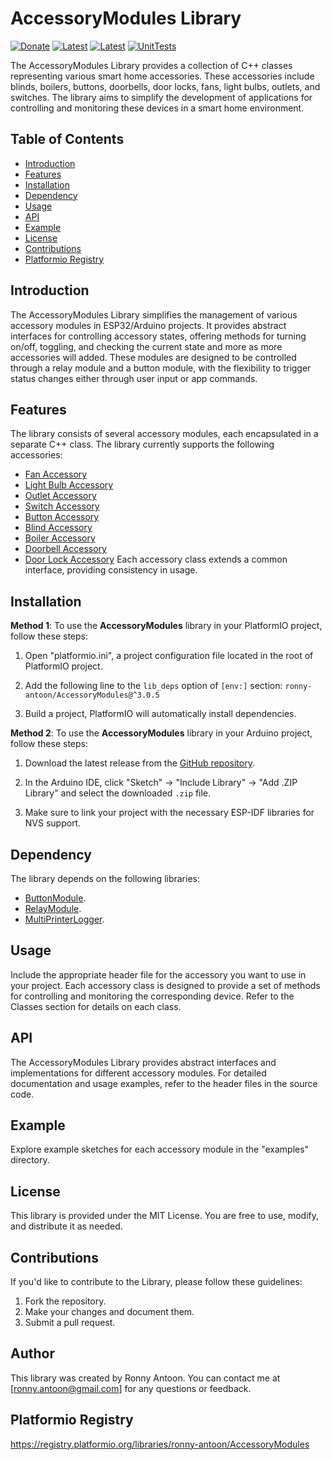 # AccessoryModules Library

[![Donate](https://img.shields.io/badge/Donate-PayPal-green.svg)](https://www.paypal.com/donate/?hosted_button_id=BACPRJTAU4G4E)
[![Latest](https://img.shields.io/github/v/tag/ronny-antoon/AccessoryModules?color=red&label=last+release)](https://github.com/ronny-antoon/AccessoryModules/releases)
[![Latest](https://badges.registry.platformio.org/packages/ronny-antoon/library/AccessoryModules.svg)](https://registry.platformio.org/libraries/ronny-antoon/AccessoryModules)
[![UnitTests](https://github.com/ronny-antoon/AccessoryModules/actions/workflows/build-and-test-embeded.yaml/badge.svg)](https://github.com/ronny-antoon/AccessoryModules/actions/workflows/build-and-test-embeded.yaml)

The AccessoryModules Library provides a collection of C++ classes representing various smart home accessories. These accessories include blinds, boilers, buttons, doorbells, door locks, fans, light bulbs, outlets, and switches. The library aims to simplify the development of applications for controlling and monitoring these devices in a smart home environment.

## Table of Contents
- [Introduction](#introduction)
- [Features](#features)
- [Installation](#installation)
- [Dependency](#dependency)
- [Usage](#usage)
- [API](#API)
- [Example](#example)
- [License](#license)
- [Contributions](#contributions)
- [Platformio Registry](#platformio-registry)

## Introduction

The AccessoryModules Library simplifies the management of various accessory modules in ESP32/Arduino projects. It provides abstract interfaces for controlling accessory states, offering methods for turning on/off, toggling, and checking the current state and more as more accessories will added.
These modules are designed to be controlled through a relay module and a button module, with the flexibility to trigger status changes either through user input or app commands.

## Features

The library consists of several accessory modules, each encapsulated in a separate C++ class.
The library currently supports the following accessories:
- [Fan Accessory](https://github.com/ronny-antoon/AccessoryModules/blob/main/include/FanAccessory.hpp)
- [Light Bulb Accessory](https://github.com/ronny-antoon/AccessoryModules/blob/main/include/LightBulbAccessory.hpp)
- [Outlet Accessory](https://github.com/ronny-antoon/AccessoryModules/blob/main/include/OutletAccessory.hpp)
- [Switch Accessory](https://github.com/ronny-antoon/AccessoryModules/blob/main/include/SwitchAccessory.hpp)
- [Button Accessory](https://github.com/ronny-antoon/AccessoryModules/blob/main/include/ButtonAccessory.hpp)
- [Blind Accessory](https://github.com/ronny-antoon/AccessoryModules/blob/main/include/BlindAccessory.hpp)
- [Boiler Accessory](https://github.com/ronny-antoon/AccessoryModules/blob/main/include/BoilerAccessory.hpp)
- [Doorbell Accessory](https://github.com/ronny-antoon/AccessoryModules/blob/main/include/DoorbellAccessory.hpp)
- [Door Lock Accessory](https://github.com/ronny-antoon/AccessoryModules/blob/main/include/DoorLockAccessory.hpp)
Each accessory class extends a common interface, providing consistency in usage.

## Installation

**Method 1**:
To use the **AccessoryModules** library in your PlatformIO project, follow these steps:

1. Open "platformio.ini", a project configuration file located in the root of PlatformIO project.

2. Add the following line to the `lib_deps` option of `[env:]` section:
`ronny-antoon/AccessoryModules@^3.0.5`

3. Build a project, PlatformIO will automatically install dependencies.

**Method 2**:
To use the **AccessoryModules** library in your Arduino project, follow these steps:

1. Download the latest release from the [GitHub repository](https://github.com/ronny-antoon/AccessoryModules).

2. In the Arduino IDE, click "Sketch" -> "Include Library" -> "Add .ZIP Library" and select the downloaded `.zip` file.

3. Make sure to link your project with the necessary ESP-IDF libraries for NVS support.

## Dependency

The library depends on the following libraries:
- [ButtonModule](https://github.com/ronny-antoon/ButtonModule).
- [RelayModule](https://github.com/ronny-antoon/RelayModule).
- [MultiPrinterLogger](https://github.com/ronny-antoon/MultiPrinterLogger).

## Usage

Include the appropriate header file for the accessory you want to use in your project. Each accessory class is designed to provide a set of methods for controlling and monitoring the corresponding device. Refer to the Classes section for details on each class.

## API

The AccessoryModules Library provides abstract interfaces and implementations for different accessory modules. For detailed documentation and usage examples, refer to the header files in the source code.

## Example

Explore example sketches for each accessory module in the "examples" directory.

## License

This library is provided under the MIT License. You are free to use, modify, and distribute it as needed.

## Contributions

If you'd like to contribute to the Library, please follow these guidelines:
1. Fork the repository.
2. Make your changes and document them.
3. Submit a pull request.

## Author

This library was created by Ronny Antoon. You can contact me at [ronny.antoon@gmail.com] for any questions or feedback.

## Platformio Registry

https://registry.platformio.org/libraries/ronny-antoon/AccessoryModules